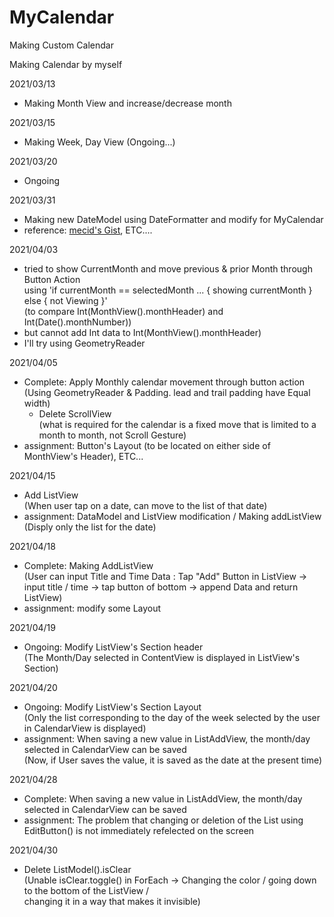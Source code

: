 # MyCalendar
Making Custom Calendar

Making Calendar by myself

2021/03/13
- Making Month View and increase/decrease month 

2021/03/15
- Making Week, Day View (Ongoing...)

2021/03/20
- Ongoing

2021/03/31
- Making new DateModel using DateFormatter and modify for MyCalendar
- reference: [mecid's Gist](https://gist.github.com/mecid/f8859ea4bdbd02cf5d440d58e936faec), ETC....

2021/04/03
- tried to show CurrentMonth and move previous & prior Month through Button Action <br>
  using 'if currentMonth == selectedMonth ... { showing currentMonth } else { not Viewing }' <br>
  (to compare Int(MonthView().monthHeader) and Int(Date().monthNumber)) <br>
- but cannot add Int data to Int(MonthView().monthHeader)
- I'll try using GeometryReader 

2021/04/05
- Complete: Apply Monthly calendar movement through button action <br>
  (Using GeometryReader & Padding. lead and trail padding have Equal width)
  - Delete ScrollView <br>
  (what is required for the calendar is a fixed move that is limited to a month to month, not Scroll Gesture)
- assignment: Button's Layout (to be located on either side of MonthView's Header), ETC...

2021/04/15
- Add ListView <br>
  (When user tap on a date, can move to the list of that date) <br>
- assignment: DataModel and ListView modification / Making addListView  <br>
  (Disply only the list for the date)

2021/04/18
- Complete: Making AddListView <br>
  (User can input Title and Time Data : Tap "Add" Button in ListView -> input title / time -> tap button of bottom -> append Data and return ListView)<br>
- assignment: modify some Layout

2021/04/19
- Ongoing: Modify ListView's Section header<br>
  (The Month/Day selected in ContentView is displayed in ListView's Section)<br>
  
 2021/04/20
 - Ongoing: Modify ListView's Section Layout<br>
  (Only the list corresponding to the day of the week selected by the user in CalendarView is displayed)<br>
 - assignment: When saving a new value in ListAddView, the month/day selected in CalendarView can be saved<br>
  (Now, if User saves the value, it is saved as the date at the present time)
  
 2021/04/28
 - Complete: When saving a new value in ListAddView, the month/day selected in CalendarView can be saved<br>
 - assignment: The problem that changing or deletion of the List using EditButton() is not immediately refelected on the screen
 
 2021/04/30
 - Delete ListModel().isClear <br>
  (Unable isClear.toggle() in ForEach -> Changing the color / going down to the bottom of the ListView / <br> changing it in a way that makes it invisible)
 

